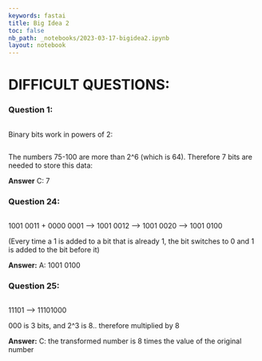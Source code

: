 ```yaml
---
keywords: fastai
title: Big Idea 2 
toc: false
nb_path: _notebooks/2023-03-17-bigidea2.ipynb
layout: notebook
---
```


<!--
#################################################
### THIS FILE WAS AUTOGENERATED! DO NOT EDIT! ###
#################################################
# file to edit: _notebooks/2023-03-17-bigidea2.ipynb
-->

<div class="container" id="notebook-container">
        
<div class="cell border-box-sizing text_cell rendered"><div class="inner_cell">
<div class="text_cell_render border-box-sizing rendered_html">
<h1 id="DIFFICULT-QUESTIONS:">DIFFICULT QUESTIONS:<a class="anchor-link" href="#DIFFICULT-QUESTIONS:"> </a></h1><h3 id="Question-1:">Question 1:<a class="anchor-link" href="#Question-1:"> </a></h3><p><img src="https://user-images.githubusercontent.com/111466888/225998828-f25fceba-4866-429c-a990-b541e2447ef6.png" alt=""></p>
<p>Binary bits work in powers of 2:</p>
<p><img src="https://user-images.githubusercontent.com/111466888/225999046-e23ad48a-ddfe-4e11-8970-22c003a0c67c.png" alt=""></p>
<p>The numbers 75-100 are more than 2^6 (which is 64). Therefore 7 bits are needed to store this data:</p>
<p><strong>Answer</strong> C: 7</p>
<h3 id="Question-24:">Question 24:<a class="anchor-link" href="#Question-24:"> </a></h3><p><img src="https://user-images.githubusercontent.com/111466888/225999408-3dff35ea-5c0c-4c8a-8fb4-bee64e9a9bab.png" alt=""></p>
<p>1001 0011 + 0000 0001 
--&gt; 1001 0012 --&gt; 1001 0020 --&gt; 1001 0100</p>
<p>(Every time a 1 is added to a bit that is already 1, the bit switches to 0 and 1 is added to the bit before it)</p>
<p><strong>Answer:</strong> A: 1001 0100</p>
<h3 id="Question-25:">Question 25:<a class="anchor-link" href="#Question-25:"> </a></h3><p><img src="https://user-images.githubusercontent.com/111466888/226000016-47e6ce45-b005-463a-91c1-f6cd3c7fb48f.png" alt=""></p>
<p>11101 --&gt; 11101000</p>
<p>000 is 3 bits, and 2^3 is 8.. therefore multiplied by 8</p>
<p><strong>Answer:</strong> C: the transformed number is 8 times the value of the original number</p>

</div>
</div>
</div>
</div>
 

